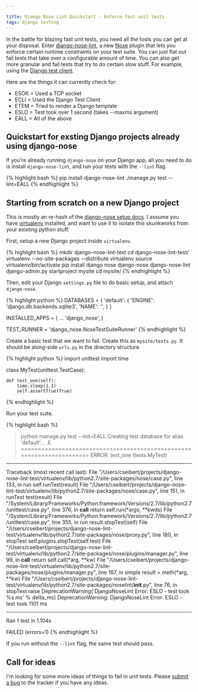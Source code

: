 ```yaml
---

title: Django Nose Lint Quickstart - Enforce fast unit tests
tags: django testing
---
```


In the battle for blazing fast unit tests, you need all the tools you can get at your disposal. Enter [django-nose-lint](https://github.com/chase-seibert/django-nose-lint), a new [Nose](https://nose.readthedocs.org/en/latest/) plugin that lets you enforce certain runtime constraints on your test suite. You can just flat out fail tests that take over a configurable amount of time. You can also get more granular and fail tests that try to do certain slow stuff. For example, using the [Django test client](https://docs.djangoproject.com/en/dev/topics/testing/#module-django.test.client).

Here are the things it can currently check for:

- ESOK = Used a TCP socket
- ECLI = Used the Django Test Client
- ETEM = Tried to render a Django template
- ESLO = Test took over 1 second (takes --maxms argument)
- EALL = All of the above

## Quickstart for exsting Django projects already using django-nose

If you're already running `django-nose` on your Django app, all you need to do is install `django-nose-lint`, and run your tests with the `--lint` flag.

{% highlight bash %}
pip install django-nose-lint
./manage.py test --lint=EALL
{% endhighlight %}

## Starting from scratch on a new Django project

This is mostly an re-hash of the [django-nose setup docs](https://github.com/jbalogh/django-nose#readme). I assume you have [virtualenv](http://pypi.python.org/pypi/virtualenv) installed, and want to use it to isolate this skunkworks from your existing python stuff.

First, setup a new Django project inside `virtualenv`.

{% highlight bash %}
mkdir django-nose-lint-test
cd django-nose-lint-test/
virtualenv --no-site-packages --distribute virtualenv
source virtualenv/bin/activate
pip install django nose django-nose django-nose-lint
django-admin.py startproject mysite
cd mysite/
{% endhighlight %}

Then, edit your Django `settings.py` file to do basic setup, and attach `django-nose`.

{% highlight python %}
DATABASES = {
    'default': {
        'ENGINE': 'django.db.backends.sqlite3',
        'NAME': '',
    }
}

INSTALLED_APPS = (
    ...
    'django_nose',
)

TEST_RUNNER = 'django_nose.NoseTestSuiteRunner'
{% endhighlight %}

Create a basic test that we want to fail. Create this as `mysite/tests.py`. It should be along-side `urls.py` in the directory structure.

{% highlight python %}
import unittest
import time


class MyTest(unittest.TestCase):

    def test_one(self):
        time.sleep(1.1)
        self.assertTrue(True)
{% endhighlight %}

Run your test suite.

{% highlight bash %}
>python manage.py test --lint=EALL
Creating test database for alias 'default'...
.E
======================================================================
ERROR: test_one (tests.MyTest)
----------------------------------------------------------------------
Traceback (most recent call last):
  File "/Users/cseibert/projects/django-nose-lint-test/virtualenv/lib/python2.7/site-packages/nose/case.py", line 133, in run
    self.runTest(result)
  File "/Users/cseibert/projects/django-nose-lint-test/virtualenv/lib/python2.7/site-packages/nose/case.py", line 151, in runTest
    test(result)
  File "/System/Library/Frameworks/Python.framework/Versions/2.7/lib/python2.7/unittest/case.py", line 376, in __call__
    return self.run(*args, **kwds)
  File "/System/Library/Frameworks/Python.framework/Versions/2.7/lib/python2.7/unittest/case.py", line 355, in run
    result.stopTest(self)
  File "/Users/cseibert/projects/django-nose-lint-test/virtualenv/lib/python2.7/site-packages/nose/proxy.py", line 180, in stopTest
    self.plugins.stopTest(self.test)
  File "/Users/cseibert/projects/django-nose-lint-test/virtualenv/lib/python2.7/site-packages/nose/plugins/manager.py", line 99, in __call__
    return self.call(*arg, **kw)
  File "/Users/cseibert/projects/django-nose-lint-test/virtualenv/lib/python2.7/site-packages/nose/plugins/manager.py", line 167, in simple
    result = meth(*arg, **kw)
  File "/Users/cseibert/projects/django-nose-lint-test/virtualenv/lib/python2.7/site-packages/noselint/__init__.py", line 76, in stopTest
    raise DeprecationWarning('DjangoNoseLint Error: ESLO - test took %s ms' % delta_ms)
DeprecationWarning: DjangoNoseLint Error: ESLO - test took 1101 ms

----------------------------------------------------------------------
Ran 1 test in 1.104s

FAILED (errors=1)
{% endhighlight %}

If you run without the `--lint` flag, the same test should pass.

## Call for ideas

I'm looking for some more ideas of things to fail in unit tests. Please [submit a bug](https://github.com/chase-seibert/django-nose-lint/issues) to the tracker if you have any ideas.


